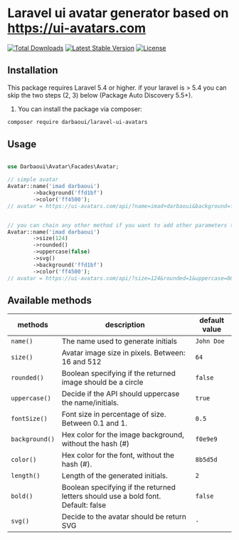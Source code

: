 # Laravel ui avatar generator based on  https://ui-avatars.com

<a href="https://packagist.org/packages/darbaoui/laravel-ui-avatars"><img src="https://img.shields.io/packagist/dt/darbaoui/laravel-ui-avatars.svg?style=flat-square" alt="Total Downloads"></a>
<a href="https://packagist.org/packages/darbaoui/laravel-ui-avatars"><img src="https://img.shields.io/packagist/v/darbaoui/laravel-ui-avatars.svg?style=flat-square" alt="Latest Stable Version"></a>
<a href="https://packagist.org/packages/darbaoui/laravel-ui-avatars"><img src="https://img.shields.io/packagist/l/darbaoui/laravel-ui-avatars.svg?style=flat-square" alt="License"></a>

## Installation

This package requires Laravel 5.4 or higher.
if your laravel is > 5.4 you can skip the two steps (2, 3) below (Package Auto Discovery 5.5+).

1.  You can install the package via composer:

```bash
composer require darbaoui/laravel-ui-avatars
```

## Usage

```php

use Darbaoui\Avatar\Facades\Avatar;

// simple avatar 
Avatar::name('imad darbaoui')
        ->background('ffd1bf')
        ->color('ff4500');
// avatar = https://ui-avatars.com/api/?name=imad+darbaoui&background=ffd1bf&color=ff4500


// you can chain any other method if you want to add other parameters to your avatar
Avatar::name('imad darbaoui')
        ->size(124)
        ->rounded()
        ->uppercase(false)
        ->svg()
        ->background('ffd1bf')
        ->color('ff4500');
// avatar = https://ui-avatars.com/api/?size=124&rounded=1&uppercase=0&format=svg&name=imad+darbaoui&background=ffd1bf&color=ff4500
```

## Available methods

| methods                                        | description                                          | default value                                   |
| -------------------------------------------- | ---------------------------------------------- | ------------------------------------------- |
| `name()` | The name used to generate initials | `John Doe` |
| `size()` | Avatar image size in pixels. Between: 16 and 512 | `64` |
| `rounded()`    | Boolean specifying if the returned image should be a circle       |  `false`  |
| `uppercase()`    | Decide if the API should uppercase the name/initials.      | `true`      |
| `fontSize()`    | Font size in percentage of size. Between 0.1 and 1.      | `0.5`       |
| `background()`    | Hex color for the image background, without the hash (#)       | `f0e9e9`       |
| `color()`    | Hex color for the font, without the hash (#).     | `8b5d5d`       |
| `length()`    | Length of the generated initials.       | `2`      |
| `bold()`    | Boolean specifying if the returned letters should use a bold font. Default: false       | `false`      |
| `svg()`    |  Decide to the avatar should be return SVG     | `-`       |


